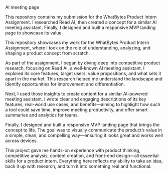 AI meeting page

This repository contains my submission for the WhatBytes Product Intern Assignment. I researched Read AI, then created a concept for a similar AI meeting assistant. Finally, I designed and built a responsive MVP landing page to showcase its value.

This repository showcases my work for the WhatBytes Product Intern Assignment, where I took on the role of understanding, analyzing, and shaping a product concept from scratch.

As part of the assignment, I began by diving deep into competitive product research, focusing on Read AI, a well-known AI meeting assistant. I explored its core features, target users, value propositions, and what sets it apart in the market. This research helped me understand the landscape and identify opportunities for improvement and differentiation.

Next, I used those insights to create content for a similar AI-powered meeting assistant. I wrote clear and engaging descriptions of its key features, real-world use cases, and benefits—aiming to highlight how such a tool could save time, improve meeting productivity, and offer smart summaries and analytics for teams.

Finally, I designed and built a responsive MVP landing page that brings the concept to life. The goal was to visually communicate the product’s value in a simple, clean, and compelling way—ensuring it looks great and works well across devices.

This project gave me hands-on experience with product thinking, competitive analysis, content creation, and front-end design—all essential skills for a product intern. Everything here reflects my ability to take an idea, back it up with research, and turn it into something real and functional.
